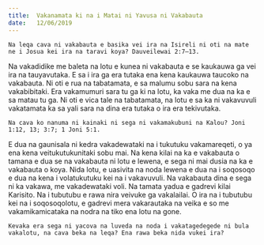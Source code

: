 ```yaml
---
title:  Vakanamata ki na i Matai ni Yavusa ni Vakabauta
date:   12/06/2019
---
```


`Na leqa cava ni vakabauta e basika vei ira na Isireli ni oti na mate ne i Josua kei ira na taravi koya? Dauveilewai 2:7–13.`

Na vakadidike me baleta na lotu e kunea ni vakabauta e se kaukauwa ga vei ira na tauyavutaka. E sa i ira ga era tutaka ena kena kaukauwa taucoko na vakabauta. Ni oti e rua na tabatamata, e sa malumu sobu sara na kena vakabibitaki. Era vakamumuri sara tu ga ki na lotu, ka vaka me dua na ka e sa matau tu ga. Ni oti e vica tale na tabatamata, na lotu e sa ka ni vakavuvuli vakatamata ka sa yali sara na dina era tutaka o ira era tekivutaka.

`Na cava ko nanuma ni kainaki ni sega ni vakamakubuni na Kalou? Joni 1:12, 13; 3:7; 1 Joni 5:1.`

E dua na gaunisala ni kedra vakadewataki na i tukutuku vakamareqeti, o ya ena kena veitukutukunitaki sobu mai. Na kena kilai na ka e vakabauta o tamana e dua se na vakabauta ni lotu e lewena, e sega ni mai dusia na ka e vakabauta o koya. Nida lotu, e uasivita na noda lewena e dua na i soqosoqo e dua na kena i volatukutuku kei na i vakavuvuli. Na vakabauta dina e sega ni ka vakawa, me vakadewataki voli. Na tamata yadua e gadrevi kilai Karisito. Na i tubutubu e rawa nira veivuke ga vakalailai. O ira na i tubutubu kei na i soqosoqolotu, e gadrevi mera vakarautaka na veika e so me vakamikamicataka na nodra na tiko ena lotu na gone.

`Kevaka era sega ni yacova na luveda na noda i vakatagedegede ni bula vakalotu, na cava beka na leqa? Ena rawa beka nida vukei ira?`